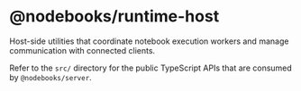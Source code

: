 # @nodebooks/runtime-host

Host-side utilities that coordinate notebook execution workers and manage communication with connected clients.

Refer to the `src/` directory for the public TypeScript APIs that are consumed by `@nodebooks/server`.
